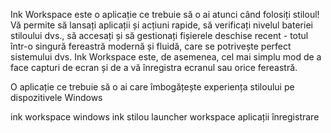 Ink Workspace este o aplicație ce trebuie să o ai atunci când folosiți stiloul! Vă permite să lansați aplicații și acțiuni rapide, să verificați nivelul bateriei stiloului dvs., să accesați și să gestionați fișierele deschise recent - totul într-o singură fereastră modernă și fluidă, care se potrivește perfect sistemului dvs. Ink Workspace este, de asemenea, cel mai simplu mod de a face capturi de ecran și de a vă înregistra ecranul sau orice fereastră.

O aplicație ce trebuie să o ai care îmbogățește experiența stiloului pe dispozitivele Windows

ink workspace windows ink stilou launcher workspace aplicații înregistrare